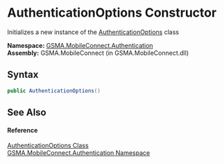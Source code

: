AuthenticationOptions Constructor
=================================
Initializes a new instance of the [AuthenticationOptions][1] class

**Namespace:** [GSMA.MobileConnect.Authentication][2]  
**Assembly:** GSMA.MobileConnect (in GSMA.MobileConnect.dll)

Syntax
------

```csharp
public AuthenticationOptions()
```


See Also
--------

#### Reference
[AuthenticationOptions Class][1]  
[GSMA.MobileConnect.Authentication Namespace][2]  

[1]: README.md
[2]: ../README.md
[3]: ../../_icons/Help.png